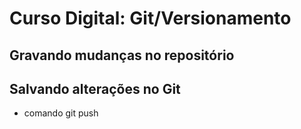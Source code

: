 # Curso Digital: Git/Versionamento

## Gravando mudanças no repositório

## Salvando alterações no Git

* comando git push
